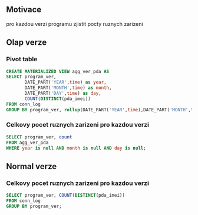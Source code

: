 ## Motivace 
pro kazdou verzi programu zjistit pocty ruznych zarizeni

## Olap verze

### Pivot table

```sql
CREATE MATERIALIZED VIEW agg_ver_pda AS 
SELECT program_ver,
       DATE_PART('YEAR',time) as year,
       DATE_PART('MONTH',time) as month,
       DATE_PART('DAY',time) as day,
       COUNT(DISTINCT(pda_imei))
FROM conn_log
GROUP BY program_ver, rollup(DATE_PART('YEAR',time),DATE_PART('MONTH',time),DATE_PART('DAY',time));
```

### Celkovy pocet ruznych zarizeni pro kazdou verzi

```sql
SELECT program_ver, count 
FROM agg_ver_pda 
WHERE year is null AND month is null AND day is null;
```

## Normal verze

### Celkovy pocet ruznych zarizeni pro kazdou verzi

```sql
SELECT program_ver, COUNT(DISTINCT(pda_imei))                                                   
FROM conn_log
GROUP BY program_ver;
```
